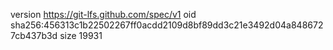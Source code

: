version https://git-lfs.github.com/spec/v1
oid sha256:456313c1b22502267ff0acdd2109d8bf89dd3c21e3492d04a8486727cb437b3d
size 19931
